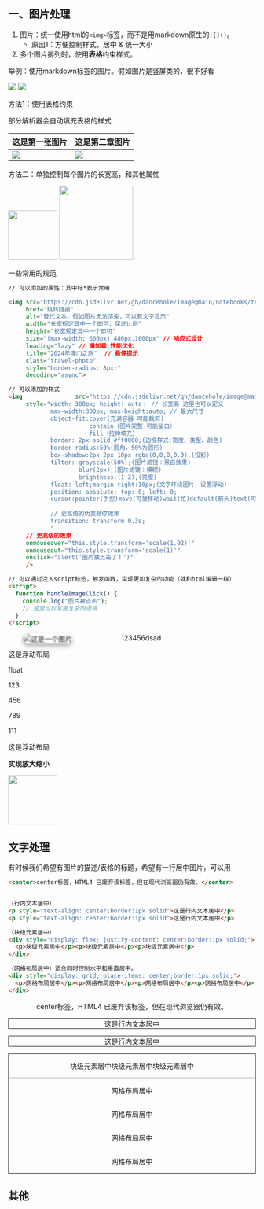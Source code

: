 
## 一、图片处理

1. 图片：统一使用html的`<img>`标签，而不是用markdown原生的`![]()`。
	- 原因1：方便控制样式，居中 & 统一大小
2. 多个图片排列时，使用**表格**约束样式。

举例：使用markdown标签的图片。假如图片是竖屏类的，很不好看

<img src="https://cdn.jsdelivr.net/gh/dancehole/image@main/notebooks/travel-2024-aomen2"/>
<img src="https://cdn.jsdelivr.net/gh/dancehole/image@main/notebooks/travel-zhuhai-2"/>


方法1：使用表格约束


部分解析器会自动填充表格的样式

| 这是第一张图片                                                                                          | 这是第二章图片                                                                                       |
| ------------------------------------------------------------------------------------------------ | --------------------------------------------------------------------------------------------- |
| <img src="https://cdn.jsdelivr.net/gh/dancehole/image@main/notebooks/travel-2024-aomen2"/> | <img src="https://cdn.jsdelivr.net/gh/dancehole/image@main/notebooks/travel-zhuhai-2"/> |

方法二：单独控制每个图片的长宽高，和其他属性

<img src="https://cdn.jsdelivr.net/gh/dancehole/image@main/notebooks/travel-2024-aomen2" height="100px"/>

<img src="https://cdn.jsdelivr.net/gh/dancehole/image@main/notebooks/travel-zhuhai-2" height="150px"/>

一些常用的规范

```html
// 可以添加的属性：其中标*表示常用

<img src="https://cdn.jsdelivr.net/gh/dancehole/image@main/notebooks/travel-2024-aomen2"
     href="跳转链接"
     alt="替代文本，假如图片无法渲染，可以有文字显示"
     width="长宽规定其中一个即可，保证比例"
     height="长宽规定其中一个即可"
     size="(max-width: 600px) 480px,1000px"	// 响应式设计
     loading="lazy"	// 懒加载 性能优化
     title="2024年澳门之旅"	// 悬停提示
     class="travel-photo"
     style="border-radius: 8px;"
     decoding="async">

// 可以添加的样式
<img 		       src="https://cdn.jsdelivr.net/gh/dancehole/image@main/notebooks/travel-2024-aomen2"
     style="width: 300px; height: auto；	// 长宽高 这里也可以定义
            max-width:300px; max-height:auto; // 最大尺寸
            object-fit:cover(充满容器 可能裁剪)
            		   contain（图片完整 可能留白）
            		   fill（拉伸填充）
            border: 2px solid #ff0000;(边框样式:宽度、类型、颜色)
            border-radius:50%(圆角，50%为圆形)
            box-shadow:2px 2px 10px rgba(0,0,0,0.3);(投影)
            filter: grayscale(50%);(图片滤镜：黑白效果)
            		blur(2px);(图片滤镜：模糊)
            		brightness:(1.2);(亮度)
            float: left;margin-right:10px;(文字环绕图片，设置浮动)
			position: absolute; top: 0; left: 0;
            cursor:pointer(手型)move(可被移动)wait(忙)default(箭头)text(可被选中)crosshair(十字线)help(可用帮助)zone-in(放大)zone-out()
            
            // 更高级的伪类悬停效果
            transition: transform 0.3s;
            "
     // 更高级的效果
     onmouseover="this.style.transform='scale(1.02)'"
     onmouseout="this.style.transform='scale(1)'"
     onclick="alert('图片被点击了！')"
     />

// 可以通过注入script标签，触发函数，实现更加复杂的功能（就和html编辑一样）
<script>
  function handleImageClick() {
    console.log("图片被点击");
    // 这里可以写更复杂的逻辑
  }
</script>
```

<img src="https://cdn.jsdelivr.net/gh/dancehole/image@main/notebooks/travel-zhuhai-2"
     style="max-width: 100%;
			filter: grayscale(100%)blur(1px);
            max-height: 300px;
            border-radius: 18px;
			float: left; margin-right: 100px;margin-left:30px;
            box-shadow: 0 5px 10px rgba(255,0,0,0.4);
            transition: transform 0.3s;"
			title="这是一个图片"
	onmouseover="this.style.transform='scale(1.02)'"
    onmouseout="this.style.transform='scale(1)'">123456dsad

这是浮动布局

float

123

456

789

111

这是浮动布局





**实现放大缩小**



<img id="test1" width="100px" src="https://cdn.jsdelivr.net/gh/dancehole/image@main/notebooks/travel-zhuhai-2" 
  onclick="document.getElementById('fullscreen-image').style.display='block';document.getElementById('test1').style.display='none';"
  style="cursor: zoom-in;"/>

<!-- 隐藏的大图容器,点击后放大 -->

<div id="fullscreen-image" style="display: none;">
  <img src="https://cdn.jsdelivr.net/gh/dancehole/image@main/notebooks/travel-zhuhai-2" style="width: 100%;cursor: zoom-out;" onclick="document.getElementById('fullscreen-image').style.display='none';document.getElementById('test1').style.display='block'">
</div>





## 文字处理



有时候我们希望有图片的描述/表格的标题，希望有一行居中图片，可以用



```html
<center>center标签，HTML4 已废弃该标签，但在现代浏览器仍有效。</center>


（行内文本居中）
<p style="text-align: center;border:1px solid">这是行内文本居中</p>
<p style="text-align: center;border:1px solid">这是行内文本居中</p>

（块级元素居中）
<div style="display: flex; justify-content: center;border:1px solid;">
  <p>块级元素居中</p><p>块级元素居中</p><p>块级元素居中</p>
</div>

（网格布局居中）适合同时控制水平和垂直居中。
<div style="display: grid; place-items: center;border:1px solid;">
  <p>网格布局居中</p><p>网格布局居中</p><p>网格布局居中</p><p>网格布局居中</p>
</div>
```



<center>center标签，HTML4 已废弃该标签，但在现代浏览器仍有效。</center>

<p style="text-align: center;border:1px solid">这是行内文本居中</p>

<p style="text-align: center;border:1px solid">这是行内文本居中</p>

<div style="display: flex; justify-content: center;border:1px solid;">
  <p>块级元素居中</p><p>块级元素居中</p><p>块级元素居中</p>
</div>

<div style="display: grid; place-items: center;border:1px solid;">
  <p>网格布局居中</p><p>网格布局居中</p><p>网格布局居中</p><p>网格布局居中</p>
</div>



## 其他